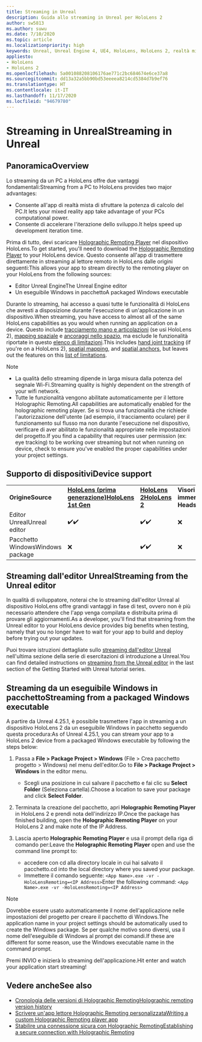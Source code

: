 ```yaml
---
title: Streaming in Unreal
description: Guida allo streaming in Unreal per HoloLens 2
author: sw5813
ms.author: suwu
ms.date: 7/10/2020
ms.topic: article
ms.localizationpriority: high
keywords: Unreal, Unreal Engine 4, UE4, HoloLens, HoloLens 2, realtà mista, streaming, PC, app holographic remoting, holographic remoting player, documentazione, visore VR realtà mista, visore VR di windows mixed reality, visore per realtà virtuale
appliesto:
- HoloLens
- HoloLens 2
ms.openlocfilehash: 5a001088208106176ae771c2bc684674e6ce37a8
ms.sourcegitcommit: dd13a32a5bb90bd53eeeea8214cd5384d7b9ef76
ms.translationtype: HT
ms.contentlocale: it-IT
ms.lasthandoff: 11/17/2020
ms.locfileid: "94679780"
---
```

# <a name="streaming-in-unreal"></a><span data-ttu-id="f291b-104">Streaming in Unreal</span><span class="sxs-lookup"><span data-stu-id="f291b-104">Streaming in Unreal</span></span>

## <a name="overview"></a><span data-ttu-id="f291b-105">Panoramica</span><span class="sxs-lookup"><span data-stu-id="f291b-105">Overview</span></span>
<span data-ttu-id="f291b-106">Lo streaming da un PC a HoloLens offre due vantaggi fondamentali:</span><span class="sxs-lookup"><span data-stu-id="f291b-106">Streaming from a PC to HoloLens provides two major advantages:</span></span> 
* <span data-ttu-id="f291b-107">Consente all'app di realtà mista di sfruttare la potenza di calcolo del PC.</span><span class="sxs-lookup"><span data-stu-id="f291b-107">It lets your mixed reality app take advantage of your PCs computational power.</span></span> 
* <span data-ttu-id="f291b-108">Consente di accelerare l'iterazione dello sviluppo.</span><span class="sxs-lookup"><span data-stu-id="f291b-108">It helps speed up development iteration time.</span></span> 

<span data-ttu-id="f291b-109">Prima di tutto, devi scaricare [Holographic Remoting Player](../platform-capabilities-and-apis/holographic-remoting-player.md) nel dispositivo HoloLens.</span><span class="sxs-lookup"><span data-stu-id="f291b-109">To get started, you'll need to download the [Holographic Remoting Player](../platform-capabilities-and-apis/holographic-remoting-player.md) to your HoloLens device.</span></span> <span data-ttu-id="f291b-110">Questo consente all'app di trasmettere direttamente in streaming al lettore remoto in HoloLens dalle origini seguenti:</span><span class="sxs-lookup"><span data-stu-id="f291b-110">This allows your app to stream  directly to the remoting player on your HoloLens from the following sources:</span></span>

* <span data-ttu-id="f291b-111">Editor Unreal Engine</span><span class="sxs-lookup"><span data-stu-id="f291b-111">The Unreal Engine editor</span></span>
* <span data-ttu-id="f291b-112">Un eseguibile Windows in pacchetto</span><span class="sxs-lookup"><span data-stu-id="f291b-112">A packaged Windows executable</span></span> 

<span data-ttu-id="f291b-113">Durante lo streaming, hai accesso a quasi tutte le funzionalità di HoloLens che avresti a disposizione durante l'esecuzione di un'applicazione in un dispositivo.</span><span class="sxs-lookup"><span data-stu-id="f291b-113">When streaming, you have access to almost all of the same HoloLens capabilities as you would when running an application on a device.</span></span> <span data-ttu-id="f291b-114">Questo include [tracciamento mano e articolazioni](unreal-hand-tracking.md) (se usi HoloLens 2), [mapping spaziale](unreal-spatial-mapping.md) e [ancoraggi nello spazio](unreal-spatial-anchors.md), ma esclude le funzionalità riportate in questo [elenco di limitazioni](../platform-capabilities-and-apis/holographic-remoting-troubleshooting.md).</span><span class="sxs-lookup"><span data-stu-id="f291b-114">This includes [hand joint tracking](unreal-hand-tracking.md) (if you're on a HoloLens 2), [spatial mapping](unreal-spatial-mapping.md), and [spatial anchors](unreal-spatial-anchors.md), but leaves out the features on this [list of limitations](../platform-capabilities-and-apis/holographic-remoting-troubleshooting.md).</span></span> 

> [!NOTE]
> * <span data-ttu-id="f291b-115">La qualità dello streaming dipende in larga misura dalla potenza del segnale Wi-Fi.</span><span class="sxs-lookup"><span data-stu-id="f291b-115">Streaming quality is highly dependent on the strength of your wifi network.</span></span>
> * <span data-ttu-id="f291b-116">Tutte le funzionalità vengono abilitate automaticamente per il lettore Holographic Remoting.</span><span class="sxs-lookup"><span data-stu-id="f291b-116">All capabilities are automatically enabled for the holographic remoting player.</span></span> <span data-ttu-id="f291b-117">Se si trova una funzionalità che richiede l'autorizzazione dell'utente (ad esempio, il tracciamento oculare) per il funzionamento sul flusso ma non durante l'esecuzione nel dispositivo, verificare di aver abilitato le funzionalità appropriate nelle impostazioni del progetto.</span><span class="sxs-lookup"><span data-stu-id="f291b-117">If you find a capability that requires user permission (ex: eye tracking) to be working over streaming but not when running on device, check to ensure you've enabled the proper capabilities under your project settings.</span></span>

## <a name="device-support"></a><span data-ttu-id="f291b-118">Supporto di dispositivi</span><span class="sxs-lookup"><span data-stu-id="f291b-118">Device support</span></span>

<table>
    <colgroup>
    <col width="33%" />
    <col width="33%" />
    <col width="33%" />
    </colgroup>
    <tr>
        <td><span data-ttu-id="f291b-119"><strong>Origine</strong></span><span class="sxs-lookup"><span data-stu-id="f291b-119"><strong>Source</strong></span></span></td>
        <td><span data-ttu-id="f291b-120"><a href="https://docs.microsoft.com/hololens/hololens1-hardware"><strong>HoloLens (prima generazione)</strong></a></span><span class="sxs-lookup"><span data-stu-id="f291b-120"><a href="https://docs.microsoft.com/hololens/hololens1-hardware"><strong>HoloLens 1st Gen</strong></a></span></span></td>
        <td><span data-ttu-id="f291b-121"><a href="https://www.microsoft.com/hololens/hardware"><strong>HoloLens 2</strong></a></span><span class="sxs-lookup"><span data-stu-id="f291b-121"><a href="https://www.microsoft.com/hololens/hardware"><strong>HoloLens 2</strong></a></span></span></td>
        <td><span data-ttu-id="f291b-122"><strong>Visori VR immersive</strong></span><span class="sxs-lookup"><span data-stu-id="f291b-122"><strong>Immersive Headsets</strong></span></span></td>
    </tr>
     <tr>
        <td><span data-ttu-id="f291b-123">Editor Unreal</span><span class="sxs-lookup"><span data-stu-id="f291b-123">Unreal editor</span></span></td>
        <td><span data-ttu-id="f291b-124">✔️</span><span class="sxs-lookup"><span data-stu-id="f291b-124">✔️</span></span></td>
        <td><span data-ttu-id="f291b-125">✔️</span><span class="sxs-lookup"><span data-stu-id="f291b-125">✔️</span></span></td>
        <td>❌</td>
    </tr>
    <tr>
        <td><span data-ttu-id="f291b-126">Pacchetto Windows</span><span class="sxs-lookup"><span data-stu-id="f291b-126">Windows package</span></span></td>
        <td>❌</td>
        <td><span data-ttu-id="f291b-127">✔️</span><span class="sxs-lookup"><span data-stu-id="f291b-127">✔️</span></span></td>
        <td>❌</td>
    </tr>

</table>

## <a name="streaming-from-the-unreal-editor"></a><span data-ttu-id="f291b-128">Streaming dall'editor Unreal</span><span class="sxs-lookup"><span data-stu-id="f291b-128">Streaming from the Unreal editor</span></span>

<span data-ttu-id="f291b-129">In qualità di sviluppatore, noterai che lo streaming dall'editor Unreal al dispositivo HoloLens offre grandi vantaggi in fase di test, ovvero non è più necessario attendere che l'app venga compilata e distribuita prima di provare gli aggiornamenti.</span><span class="sxs-lookup"><span data-stu-id="f291b-129">As a developer, you'll find that streaming from the Unreal editor to your HoloLens device provides big benefits when testing, namely that you no longer have to wait for your app to build and deploy before trying out your updates.</span></span>

<span data-ttu-id="f291b-130">Puoi trovare istruzioni dettagliate sullo [streaming dall'editor Unreal](tutorials/unreal-uxt-ch6.md#device-only-streaming) nell'ultima sezione della serie di esercitazioni di introduzione a Unreal.</span><span class="sxs-lookup"><span data-stu-id="f291b-130">You can find detailed instructions on [streaming from the Unreal editor](tutorials/unreal-uxt-ch6.md#device-only-streaming) in the last section of the Getting Started with Unreal tutorial series.</span></span>

## <a name="streaming-from-a-packaged-windows-executable"></a><span data-ttu-id="f291b-131">Streaming da un eseguibile Windows in pacchetto</span><span class="sxs-lookup"><span data-stu-id="f291b-131">Streaming from a packaged Windows executable</span></span>

<span data-ttu-id="f291b-132">A partire da Unreal 4.25.1, è possibile trasmettere l'app in streaming a un dispositivo HoloLens 2 da un eseguibile Windows in pacchetto seguendo questa procedura:</span><span class="sxs-lookup"><span data-stu-id="f291b-132">As of Unreal 4.25.1, you can stream your app to a HoloLens 2 device from a packaged Windows executable by following the steps below:</span></span> 

1. <span data-ttu-id="f291b-133">Passa a **File > Package Project > Windows** (File > Crea pacchetto progetto > Windows) nel menu dell'editor.</span><span class="sxs-lookup"><span data-stu-id="f291b-133">Go to **File > Package Project > Windows** in the editor menu.</span></span> 
    * <span data-ttu-id="f291b-134">Scegli una posizione in cui salvare il pacchetto e fai clic su **Select Folder** (Seleziona cartella).</span><span class="sxs-lookup"><span data-stu-id="f291b-134">Choose a location to save your package and click **Select Folder**.</span></span>

2. <span data-ttu-id="f291b-135">Terminata la creazione del pacchetto, apri **Holographic Remoting Player** in HoloLens 2 e prendi nota dell'indirizzo IP.</span><span class="sxs-lookup"><span data-stu-id="f291b-135">Once the package has finished building, open the **Holographic Remoting Player** on your HoloLens 2 and make note of the IP Address.</span></span> 
3. <span data-ttu-id="f291b-136">Lascia aperto **Holographic Remoting Player** e usa il prompt della riga di comando per:</span><span class="sxs-lookup"><span data-stu-id="f291b-136">Leave the **Holographic Remoting Player** open and use the command line prompt to:</span></span> 
    * <span data-ttu-id="f291b-137">accedere con cd alla directory locale in cui hai salvato il pacchetto.</span><span class="sxs-lookup"><span data-stu-id="f291b-137">cd into the local directory where you saved your package.</span></span>
    * <span data-ttu-id="f291b-138">Immettere il comando seguente: ```<App Name>.exe -vr -HoloLensRemoting=<IP Address>```</span><span class="sxs-lookup"><span data-stu-id="f291b-138">Enter the following command: ```<App Name>.exe -vr -HoloLensRemoting=<IP Address>```</span></span>

> [!NOTE]
> <span data-ttu-id="f291b-139">Dovrebbe essere usato automaticamente il nome dell'applicazione nelle impostazioni del progetto per creare il pacchetto di Windows.</span><span class="sxs-lookup"><span data-stu-id="f291b-139">The application name in your project settings should be automatically used to create the Windows package.</span></span> <span data-ttu-id="f291b-140">Se per qualche motivo sono diversi, usa il nome dell'eseguibile di Windows al prompt dei comandi.</span><span class="sxs-lookup"><span data-stu-id="f291b-140">If these are different for some reason, use the Windows executable name in the command prompt.</span></span>

<span data-ttu-id="f291b-141">Premi INVIO e inizierà lo streaming dell'applicazione.</span><span class="sxs-lookup"><span data-stu-id="f291b-141">Hit enter and watch your application start streaming!</span></span>

## <a name="see-also"></a><span data-ttu-id="f291b-142">Vedere anche</span><span class="sxs-lookup"><span data-stu-id="f291b-142">See also</span></span>
* [<span data-ttu-id="f291b-143">Cronologia delle versioni di Holographic Remoting</span><span class="sxs-lookup"><span data-stu-id="f291b-143">Holographic remoting version history</span></span>](../platform-capabilities-and-apis/holographic-remoting-version-history.md)
* [<span data-ttu-id="f291b-144">Scrivere un'app lettore Holographic Remoting personalizzata</span><span class="sxs-lookup"><span data-stu-id="f291b-144">Writing a custom Holographic Remoting player app</span></span>](../platform-capabilities-and-apis/holographic-remoting-create-player.md)
* [<span data-ttu-id="f291b-145">Stabilire una connessione sicura con Holographic Remoting</span><span class="sxs-lookup"><span data-stu-id="f291b-145">Establishing a secure connection with Holographic Remoting</span></span>](../platform-capabilities-and-apis/holographic-remoting-secure-connection.md)
